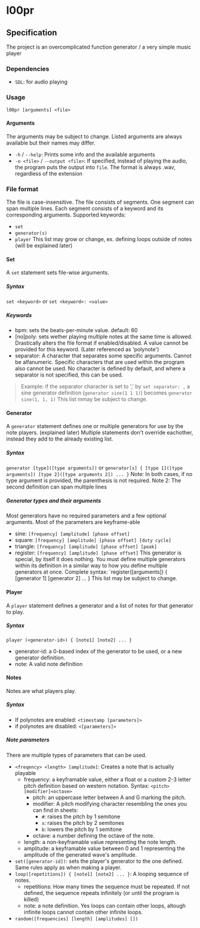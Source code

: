 # l00pr

## Specification

The project is an overcomplicated function generator / a very simple music player

### Dependencies
- `SDL`: for audio playing

### Usage
`l00pr [arguments] <file>`

#### Arguments
The arguments may be subject to change. Listed arguments are always available but their names may differ.
- `-h` / `--help`: Prints some info and the available arguments
- `-o <file>` / `--output <file>`: If specified, instead of playing the audio, the program puts the output into `file`. The format is always .wav, regardless of the extension

### File format
The file is case-insensitive. The file consists of segments. One segment can span multiple lines. Each segment consists of a keyword and its corresponding arguments.
Supported keywords:
- `set`
- `generator(s)`
- `player`
This list may grow or change, ex. defining loops outside of notes (will be explained later)

#### Set
A `set` statement sets file-wise arguments.

##### Syntax
`set <keyword>` or `set <keyword>: <value>`

##### Keywords
- bpm: sets the beats-per-minute value. default: 60
- [no]poly: sets wether playing multiple notes at the same time is allowed. Drastically alters the file format if enabled/disabled. A value cannot be provided for this keyword. (Later referenced as 'polynote')
- separator: A character that separates some specific arguments. Cannot be alfanumeric. Specific characters that are used within the program also cannot be used. No character is defined by default, and where a separator is not specified, this can be used.   
> Example: if the separator character is set to ',' by `set separator: ,` a sine generator definition (`generator sine(1 1 1)`) becomes `generator sine(1, 1, 1)`
This list mmay be subject to change.

#### Generator
A `generator` statement defines one or multiple generators for use by the note players. (explained later) Multiple statements don't override eachother, instead they add to the already existing list.

##### Syntax
`generator [type]([type arguments])` or `generator[s] { [type 1]([type arguments]) [type 2]([type arguments 2]) ... }`
Note: In both cases, if no type argument is provided, the parenthesis is not required.
Note 2: The second definition can span multiple lines

##### Generator types and their arguments
Most generators have no required parameters and a few optional arguments. Most of the parameters are keyframe-able
- sine: `[frequency] [amplitude] [phase offset]`
- square: `[frequency] [amplitude] [phase offset] [duty cycle]`
- triangle: `[frequency] [amplitude] [phase offset] [peak]`
- register: `[frequency] [amplitude] [phase offset]` This generator is special, by itself it does nothing. You must define multiple generators within its definition in a similar way to how you define multiple generators at once. Complete syntax: `register([arguments]) { [generator 1] [generator 2] ... }
This list may be subject to change.

#### Player
A `player` statement defines a generator and a list of notes for that generator to play.

##### Syntax
`player (<generator-id>) { [note1] [note2] ... }`
- generator-id: a 0-based index of the generator to be used, or a new generator definition.
- note: A valid note definition

#### Notes
Notes are what players play.

##### Syntax
- If polynotes are enabled:  `<timestamp [parameters]>`
- if polynotes are disabled: `<[parameters]>`

##### Note parameters
There are multiple types of parameters that can be used.
- `<freqency> <length> [amplitude]`: Creates a note that is actually playable
  - frequency: a keyframable value, either a float or a custom 2-3 letter pitch definition based on western notation. Syntax: `<pitch>[modifier]<octave>`
    - pitch: an uppercase letter between A and G marking the pitch.
    - modifier: A pitch modifying  character resembling the ones you can find in sheets:
      - `#`: raises the pitch by 1 semitone
      - `x`: raises the pitch by 2 semitones
      - `b`: lowers the pitch by 1 semitone
    - octave: a number defining the octave of the note.
  - length: a non-keyframable value representing the note length.
  - amplitude: a keyframable value between 0 and 1 representing the amplitude of the generated wave's amplitude.
- `set([generator-id])`: sets the player's generator to the one defined. Same rules apply as when making a player.
- `loop([repetitions]) { [note1] [note2] ... }`: A looping sequence of notes.
  - repetitions: How many times the sequence must be repeated. If not defined, the sequence repeats infinitely (or until the program is killed)
  - note: a note definition. Yes loops can contain other loops, altough infinite loops cannot contain other infinite loops.
- `random([frequencies] [length] [amplitudes] [])`

